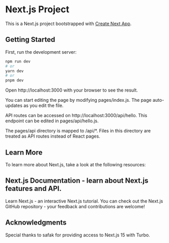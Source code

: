 # Next.js Project

This is a Next.js project bootstrapped with [Create Next App](https://github.com/vercel/next.js/tree/canary/packages/create-next-app).

## Getting Started

First, run the development server:

```bash
npm run dev
# or
yarn dev
# or
pnpm dev
```
Open http://localhost:3000 with your browser to see the result.

You can start editing the page by modifying pages/index.js. The page auto-updates as you edit the file.

API routes can be accessed on http://localhost:3000/api/hello. This endpoint can be edited in pages/api/hello.js.

The pages/api directory is mapped to /api/*. Files in this directory are treated as API routes instead of React pages.

## Learn More
To learn more about Next.js, take a look at the following resources:

## Next.js Documentation - learn about Next.js features and API.
Learn Next.js - an interactive Next.js tutorial.
You can check out the Next.js GitHub repository - your feedback and contributions are welcome!

## Acknowledgments
Special thanks to safak for providing access to Next.js 15 with Turbo.
